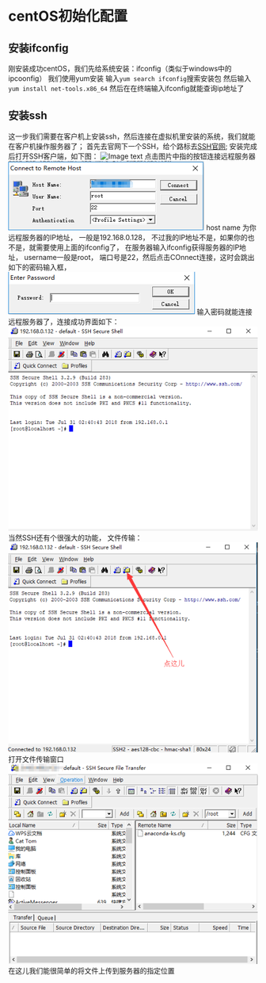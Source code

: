 # centOS初始化配置
## 安装ifconfig
刚安装成功centOS，我们先给系统安装：ifconfig（类似于windows中的ipcoonfig）
我们使用yum安装
输入`yum search ifconfig`搜索安装包
然后输入`yum install net-tools.x86_64`
然后在在终端输入ifconfig就能查询ip地址了

## 安装ssh
这一步我们需要在客户机上安装ssh，然后连接在虚拟机里安装的系统，我们就能在客户机操作服务器了；
首先去官网下一个SSH，给个路标去[SSH官网](https://www.ssh.com/ssh/download/);
安装完成后打开SSH客户端，如下图：
![Image text](images/SSH_1)
点击图片中指的按钮连接远程服务器
![Image text](images/SSH_2.png)
host name 为你远程服务器的IP地址， 一般是192.168.0.128， 不过我的IP地址不是，如果你的也不是，就需要使用上面的ifconfig了， 在服务器输入ifconfig获得服务器的IP地址， username一般是root， 端口号是22，然后点击COnnect连接，这时会跳出如下的密码输入框，
![Image text](images/SSH_3.png)
输入密码就能连接远程服务器了，连接成功界面如下：
![Image text](images/SSH_4.png)
当然SSH还有个很强大的功能， 文件传输：
![Image text](images/SSH_5.png)
打开文件传输窗口
![Image text](images/SSH_6.png)
在这儿我们能很简单的将文件上传到服务器的指定位置